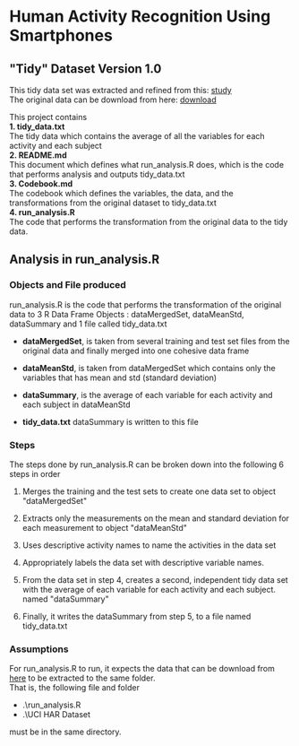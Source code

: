 Human Activity Recognition Using Smartphones  
============================================
"Tidy" Dataset Version 1.0
--------------------------

This tidy data set was extracted and refined from this:
[study](http://archive.ics.uci.edu/ml/datasets/Human+Activity+Recognition+Using+Smartphones)  
The original data can be download from here:
[download](https://d396qusza40orc.cloudfront.net/getdata%2Fprojectfiles%2FUCI%20HAR%20Dataset.zip)

This project contains  
**1. tidy_data.txt**  
The tidy data which contains the average of all the variables for each activity and each subject  
**2. README.md**  
This document which defines what run_analysis.R does, which is the code that performs analysis and outputs tidy_data.txt  
**3. Codebook.md**  
The codebook which defines the variables, the data, and the transformations from the original dataset to tidy_data.txt  
**4. run_analysis.R**  
The code that performs the transformation from the original data to the tidy data.


Analysis in run_analysis.R
--------------------------
### Objects and File produced
run_analysis.R is the code that performs the transformation of the original data
to 3 R Data Frame Objects : dataMergedSet, dataMeanStd, dataSummary
and 1 file called tidy_data.txt

* **dataMergedSet**, is taken from several training and test set files from the original data and finally merged into one cohesive data frame

* **dataMeanStd**, is taken from dataMergedSet which contains only the variables that has mean and std (standard deviation)

* **dataSummary**, is the average of each variable for each activity and each subject in dataMeanStd

* **tidy_data.txt** dataSummary is written to this file


### Steps
The steps done by run_analysis.R can be broken down into the following 6 steps in order


1. Merges the training and the test sets to create one data set 
to object "dataMergedSet"

2. Extracts only the measurements on the mean and standard deviation for each measurement to object "dataMeanStd"

3. Uses descriptive activity names to name the activities in the data set

4. Appropriately labels the data set with descriptive variable names. 

5. From the data set in step 4, creates a second, independent tidy data set with the average of each variable for each activity and each subject.
named "dataSummary"

6. Finally, it writes the dataSummary from step 5, to a file named tidy_data.txt

### Assumptions
For run_analysis.R to run, it expects the data that can be download from 
[here](https://d396qusza40orc.cloudfront.net/getdata%2Fprojectfiles%2FUCI%20HAR%20Dataset.zip) to be extracted to the same folder.  
That is, the following file and folder  
* .\run_analysis.R  
* .\UCI HAR Dataset  

must be in the same directory.
